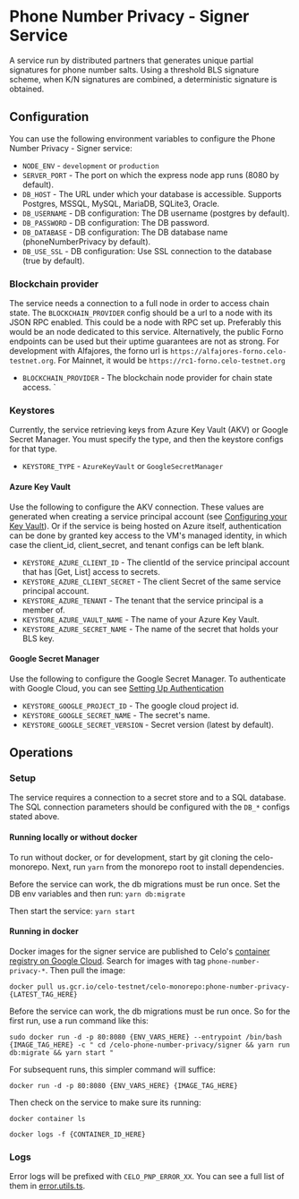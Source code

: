 # Phone Number Privacy - Signer Service

A service run by distributed partners that generates unique partial signatures for phone number salts. Using a threshold BLS signature scheme, when K/N signatures are combined, a deterministic signature is obtained.

## Configuration

You can use the following environment variables to configure the Phone Number Privacy - Signer service:

- `NODE_ENV` - `development` or `production`
- `SERVER_PORT` - The port on which the express node app runs (8080 by default).
- `DB_HOST` - The URL under which your database is accessible. Supports Postgres, MSSQL, MySQL, MariaDB, SQLite3, Oracle.
- `DB_USERNAME` - DB configuration: The DB username (postgres by default).
- `DB_PASSWORD` - DB configuration: The DB password.
- `DB_DATABASE` - DB configuration: The DB database name (phoneNumberPrivacy by default).
- `DB_USE_SSL` - DB configuration: Use SSL connection to the database (true by default).

### Blockchain provider

The service needs a connection to a full node in order to access chain state. The `BLOCKCHAIN_PROVIDER` config should be a url to a node with its JSON RPC enabled.
This could be a node with RPC set up. Preferably this would be an node dedicated to this service. Alternatively, the public Forno endpoints can be used but their uptime guarantees are not as strong. For development with Alfajores, the forno url is `https://alfajores-forno.celo-testnet.org`. For Mainnet, it would be `https://rc1-forno.celo-testnet.org`

- `BLOCKCHAIN_PROVIDER` - The blockchain node provider for chain state access. `

### Keystores

Currently, the service retrieving keys from Azure Key Vault (AKV) or Google Secret Manager.
You must specify the type, and then the keystore configs for that type.

- `KEYSTORE_TYPE` - `AzureKeyVault` or `GoogleSecretManager`

#### Azure Key Vault

Use the following to configure the AKV connection. These values are generated when creating a service principal account (see [Configuring your Key Vault](https://www.npmjs.com/package/@azure/keyvault-keys#configuring-your-key-vault)). Or if the service is being hosted on Azure itself, authentication can be done by granted key access to the VM's managed identity, in which case the client_id, client_secret, and tenant configs can be left blank.

- `KEYSTORE_AZURE_CLIENT_ID` - The clientId of the service principal account that has [Get, List] access to secrets.
- `KEYSTORE_AZURE_CLIENT_SECRET` - The client Secret of the same service principal account.
- `KEYSTORE_AZURE_TENANT` - The tenant that the service principal is a member of.
- `KEYSTORE_AZURE_VAULT_NAME` - The name of your Azure Key Vault.
- `KEYSTORE_AZURE_SECRET_NAME` - The name of the secret that holds your BLS key.

#### Google Secret Manager

Use the following to configure the Google Secret Manager. To authenticate with Google Cloud, you can see [Setting Up Authentication](https://cloud.google.com/docs/authentication/production)

- `KEYSTORE_GOOGLE_PROJECT_ID` - The google cloud project id.
- `KEYSTORE_GOOGLE_SECRET_NAME` - The secret's name.
- `KEYSTORE_GOOGLE_SECRET_VERSION` - Secret version (latest by default).

## Operations

### Setup

The service requires a connection to a secret store and to a SQL database. The SQL connection parameters should be configured with the `DB_*` configs stated above.

#### Running locally or without docker

To run without docker, or for development, start by git cloning the celo-monorepo. Next, run `yarn` from the monorepo root to install dependencies.

Before the service can work, the db migrations must be run once. Set the DB env variables and then run: `yarn db:migrate`

Then start the service: `yarn start`

#### Running in docker

Docker images for the signer service are published to Celo's [container registry on Google Cloud](https://console.cloud.google.com/gcr/images/celo-testnet/US/celo-monorepo). Search for images with tag `phone-number-privacy-*`. Then pull the image: 

`docker pull us.gcr.io/celo-testnet/celo-monorepo:phone-number-privacy-{LATEST_TAG_HERE}`

Before the service can work, the db migrations must be run once. So for the first run, use a run command like this:

`sudo docker run -d -p 80:8080 {ENV_VARS_HERE} --entrypoint /bin/bash {IMAGE_TAG_HERE} -c " cd /celo-phone-number-privacy/signer && yarn run db:migrate && yarn start "`

For subsequent runs, this simpler command will suffice:

`docker run -d -p 80:8080 {ENV_VARS_HERE} {IMAGE_TAG_HERE}`

Then check on the service to make sure its running:

`docker container ls`

`docker logs -f {CONTAINER_ID_HERE}`

### Logs

Error logs will be prefixed with `CELO_PNP_ERROR_XX`.  You can see a full list of them in [error.utils.ts](https://github.com/celo-org/celo-monorepo/blob/master/packages/phone-number-privacy/signer/src/common/error-utils.ts).